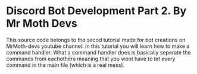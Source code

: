 # Discord Bot Development Part 2. By Mr Moth Devs
This source code belongs to the secod tutorial made for bot creations on MrMoth-devs youtube channel.
In this tutorial you will learn how to make a command handler.
What a command handler does is basically seperate the commands from eachothers meaning that you wont have to let every command in the main file (which is a real mess).

